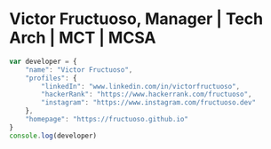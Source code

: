 # Victor Fructuoso, Manager | Tech Arch | MCT | MCSA

``` js
var developer = {
    "name": "Victor Fructuoso",
    "profiles": {
        "linkedIn": "www.linkedin.com/in/victorfructuoso",
        "hackerRank": "https://www.hackerrank.com/fructuoso",
        "instagram": "https://www.instagram.com/fructuoso.dev"
    },
    "homepage": "https://fructuoso.github.io"
}
console.log(developer)
```
